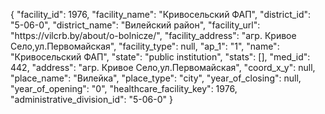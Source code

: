 {
    "facility_id": 1976,
    "facility_name": "Кривосельский ФАП",
    "district_id": "5-06-0",
    "district_name": "Вилейский район",
    "facility_url": "https:\/\/vilcrb.by\/about\/o-bolnicze\/",
    "facility_address": "агр. Кривое Село,ул.Первомайская",
    "facility_type": null,
    "ap_1": "1",
    "name": "Кривосельский ФАП",
    "state": "public institution",
    "stats": [],
    "med_id": 442,
    "address": "агр. Кривое Село,ул.Первомайская",
    "coord_x_y": null,
    "place_name": "Вилейка",
    "place_type": "city",
    "year_of_closing": null,
    "year_of_opening": "0",
    "healthcare_facility_key": 1976,
    "administrative_division_id": "5-06-0"
}